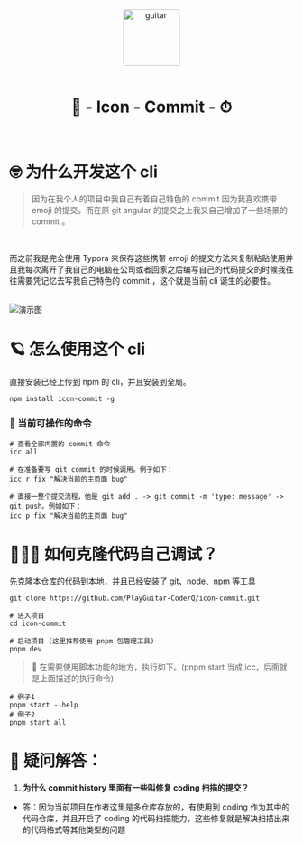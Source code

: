 <div align="center"> 
  <img alt="guitar" width="100" src="https://guitar-1305021979.cos.ap-guangzhou.myqcloud.com/uPic/commit-git.png">
  <br> <br>

  <h1> 🔋 - Icon - Commit - ⏱ </h1>
</div>
 <br> 

# 🤓 为什么开发这个 cli 

> 因为在我个人的项目中我自己有着自己特色的 commit 因为我喜欢携带 emoji 的提交。而在原 git angular 的提交之上我又自己增加了一些场景的 commit 。

<br>

而之前我是完全使用 Typora 来保存这些携带 emoji 的提交方法来复制粘贴使用并且我每次离开了我自己的电脑在公司或者回家之后编写自己的代码提交的时候我往往需要凭记忆去写我自己特色的 commit ，这个就是当前 cli 诞生的必要性。
 
<br>

<img alt="演示图" src="https://guitar-1305021979.cos.ap-guangzhou.myqcloud.com/uPic/ygxOVx.png">

 <br>

 # 🪐 怎么使用这个 cli

直接安装已经上传到 npm 的 cli，并且安装到全局。
```shell
npm install icon-commit -g
```
### 🎯 当前可操作的命令

```shell
# 查看全部内置的 commit 命令
icc all

# 在准备要写 git commit 的时候调用。例子如下：
icc r fix "解决当前的主页面 bug"

# 直接一整个提交流程，他是 git add . -> git commit -m 'type: message' -> git push。例如如下：
icc p fix "解决当前的主页面 bug"
```

# 👨🏻‍💻 如何克隆代码自己调试？

先克隆本仓库的代码到本地，并且已经安装了 git、node、npm 等工具
```shell
git clone https://github.com/PlayGuitar-CoderQ/icon-commit.git
```

```shell
# 进入项目
cd icon-commit

# 启动项目 (这里推荐使用 pnpm 包管理工具)
pnpm dev
```

> 🪬 在需要使用脚本功能的地方，执行如下。(pnpm start 当成 icc，后面就是上面描述的执行命令)

```shell
# 例子1
pnpm start --help
# 例子2
pnpm start all
```

# 🫥 疑问解答：

1. **为什么 commit history 里面有一些叫修复 coding 扫描的提交？**

- 答：因为当前项目在作者这里是多仓库存放的，有使用到 coding 作为其中的代码仓库，并且开启了 coding 的代码扫描能力，这些修复就是解决扫描出来的代码格式等其他类型的问题
